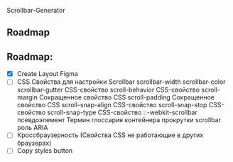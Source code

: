 Scrollbar-Generator

## Roadmap

## Roadmap:
- [x] Create Layout Figma
- [ ] CSS Свойства для настройки Scrollbar 
    scrollbar-width
    scrollbar-color
    scrollbar-gutter CSS-свойство
    scroll-behavior CSS-свойство
    scroll-margin Сокращенное свойство CSS
    scroll-padding Сокращенное свойство CSS
    scroll-snap-align CSS-свойство
    scroll-snap-stop CSS-свойство
    scroll-snap-type CSS-свойство
    ::-webkit-scrollbar псевдоэлемент
    Термин глоссария контейнера прокрутки
    scrollbar роль ARIA
- [ ] Кроссбраузерность (Свойства CSS не работающие в других браузерах)
- [ ] Copy styles button
